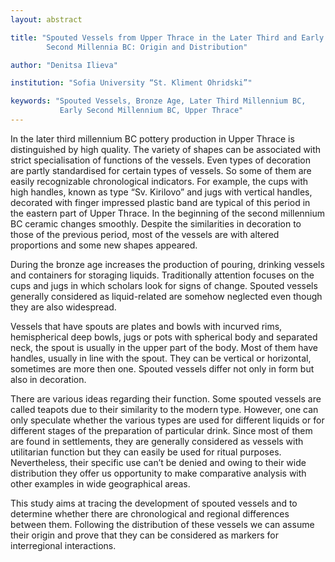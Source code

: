 ```yaml
---
layout: abstract

title: "Spouted Vessels from Upper Thrace in the Later Third and Early
        Second Millennia BC: Origin and Distribution"

author: "Denitsa Ilieva"

institution: "Sofia University “St. Kliment Ohridski”"

keywords: "Spouted Vessels, Bronze Age, Later Third Millennium BC,
           Early Second Millennium BC, Upper Thrace"
---
```


In the later third millennium BC pottery production in Upper Thrace is
distinguished by high quality. The variety of shapes can be associated
with strict specialisation of functions of the vessels. Even types of
decoration are partly standardised for certain types of vessels. So
some of them are easily recognizable chronological indicators. For
example, the cups with high handles, known as type “Sv. Kirilovo” and
jugs with vertical handles, decorated with finger impressed plastic
band are typical of this period in the eastern part of Upper
Thrace. In the beginning of the second millennium BC ceramic changes
smoothly. Despite the similarities in decoration to those of the
previous period, most of the vessels are with altered proportions and
some new shapes appeared.

During the bronze age increases the production of pouring, drinking
vessels and containers for storaging liquids. Traditionally attention
focuses on the cups and jugs in which scholars look for signs of
change. Spouted vessels generally considered as liquid-related are
somehow neglected even though they are also widespread.

Vessels that have spouts are plates and bowls with incurved rims,
hemispherical deep bowls, jugs or pots with spherical body and
separated neck, the spout is usually in the upper part of the
body. Most of them have handles, usually in line with the spout. They
can be vertical or horizontal, sometimes are more then one. Spouted
vessels differ not only in form but also in decoration.

There are various ideas regarding their function. Some spouted vessels
are called teapots due to their similarity to the modern
type. However, one can only speculate whether the various types are
used for different liquids or for different stages of the preparation
of particular drink. Since most of them are found in settlements, they
are generally considered as vessels with utilitarian function but they
can easily be used for ritual purposes. Nevertheless, their specific
use can’t be denied and owing to their wide distribution they offer us
opportunity to make comparative analysis with other examples in wide
geographical areas.

This study aims at tracing the development of spouted vessels and to
determine whether there are chronological and regional differences
between them. Following the distribution of these vessels we can
assume their origin and prove that they can be considered as markers
for interregional interactions.
